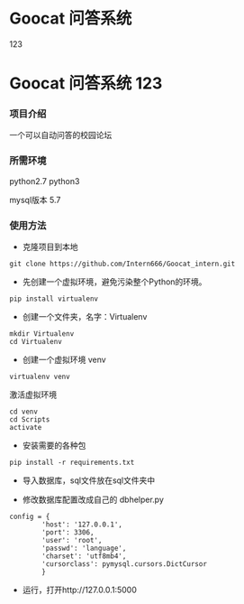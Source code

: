 # Goocat 问答系统
123
# Goocat 问答系统 123
### 项目介绍
一个可以自动问答的校园论坛

### 所需环境
python2.7  python3

mysql版本 5.7

### 使用方法
- 克隆项目到本地

```
git clone https://github.com/Intern666/Goocat_intern.git
```

- 先创建一个虚拟环境，避免污染整个Python的环境。

```
pip install virtualenv
```

- 创建一个文件夹，名字：Virtualenv

```
mkdir Virtualenv
cd Virtualenv
```

- 创建一个虚拟环境 venv

```
virtualenv venv
```

激活虚拟环境

```
cd venv
cd Scripts
activate
```

- 安装需要的各种包

```
pip install -r requirements.txt
```

- 导入数据库，sql文件放在sql文件夹中

- 修改数据库配置改成自己的 dbhelper.py
```
config = {
        'host': '127.0.0.1',
        'port': 3306,
        'user': 'root',
        'passwd': 'language',
        'charset': 'utf8mb4',
        'cursorclass': pymysql.cursors.DictCursor
        }
```

- 运行，打开http://127.0.0.1:5000


